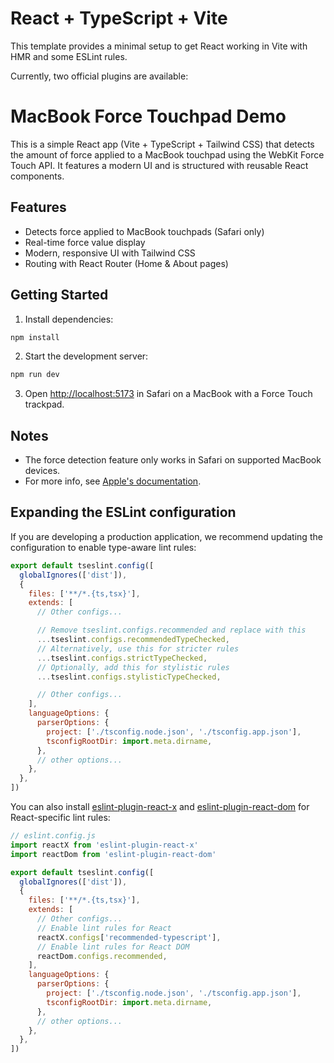 # React + TypeScript + Vite

This template provides a minimal setup to get React working in Vite with HMR and some ESLint rules.

Currently, two official plugins are available:


# MacBook Force Touchpad Demo

This is a simple React app (Vite + TypeScript + Tailwind CSS) that detects the amount of force applied to a MacBook touchpad using the WebKit Force Touch API. It features a modern UI and is structured with reusable React components.

## Features
- Detects force applied to MacBook touchpads (Safari only)
- Real-time force value display
- Modern, responsive UI with Tailwind CSS
- Routing with React Router (Home & About pages)

## Getting Started

1. Install dependencies:
  ```sh
  npm install
  ```
2. Start the development server:
  ```sh
  npm run dev
  ```
3. Open [http://localhost:5173](http://localhost:5173) in Safari on a MacBook with a Force Touch trackpad.

## Notes
- The force detection feature only works in Safari on supported MacBook devices.
- For more info, see [Apple's documentation](https://developer.apple.com/library/archive/documentation/AppleApplications/Conceptual/SafariJSProgTopics/RespondingtoForceTouchEventsfromJavaScript.html).

## Expanding the ESLint configuration

If you are developing a production application, we recommend updating the configuration to enable type-aware lint rules:

```js
export default tseslint.config([
  globalIgnores(['dist']),
  {
    files: ['**/*.{ts,tsx}'],
    extends: [
      // Other configs...

      // Remove tseslint.configs.recommended and replace with this
      ...tseslint.configs.recommendedTypeChecked,
      // Alternatively, use this for stricter rules
      ...tseslint.configs.strictTypeChecked,
      // Optionally, add this for stylistic rules
      ...tseslint.configs.stylisticTypeChecked,

      // Other configs...
    ],
    languageOptions: {
      parserOptions: {
        project: ['./tsconfig.node.json', './tsconfig.app.json'],
        tsconfigRootDir: import.meta.dirname,
      },
      // other options...
    },
  },
])
```

You can also install [eslint-plugin-react-x](https://github.com/Rel1cx/eslint-react/tree/main/packages/plugins/eslint-plugin-react-x) and [eslint-plugin-react-dom](https://github.com/Rel1cx/eslint-react/tree/main/packages/plugins/eslint-plugin-react-dom) for React-specific lint rules:

```js
// eslint.config.js
import reactX from 'eslint-plugin-react-x'
import reactDom from 'eslint-plugin-react-dom'

export default tseslint.config([
  globalIgnores(['dist']),
  {
    files: ['**/*.{ts,tsx}'],
    extends: [
      // Other configs...
      // Enable lint rules for React
      reactX.configs['recommended-typescript'],
      // Enable lint rules for React DOM
      reactDom.configs.recommended,
    ],
    languageOptions: {
      parserOptions: {
        project: ['./tsconfig.node.json', './tsconfig.app.json'],
        tsconfigRootDir: import.meta.dirname,
      },
      // other options...
    },
  },
])
```
